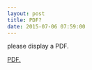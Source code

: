 ```yaml
---
layout: post
title: PDF?
date: 2015-07-06 07:59:00
---
```


<object data="/pdf/Neil Postman “The Age of Show Business”.pdf" width="1000" height="1000" type='application/pdf'></object>

please display a PDF.

<a href="/pdf/Neil Postman “The Age of Show Business”.pdf" target="_blank">PDF.</a>
